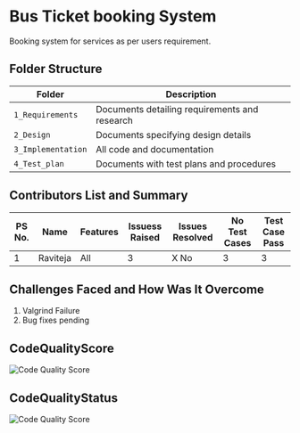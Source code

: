 # Bus Ticket booking System
Booking system for services as per users requirement.

## Folder Structure
Folder             | Description
-------------------| -----------------------------------------
`1_Requirements`   | Documents detailing requirements and research
`2_Design`         | Documents specifying design details
`3_Implementation` | All code and documentation
`4_Test_plan`      | Documents with test plans and procedures


## Contributors List and Summary

PS No. |  Name   |    Features    | Issuess Raised |Issues Resolved|No Test Cases|Test Case Pass
-------|---------|----------------|----------------|---------------|-------------|--------------
1 |     Raviteja  | All    | 3  | X No   |  3   | 3         

## Challenges Faced and How Was It Overcome

1. Valgrind Failure
2. Bug fixes pending

## CodeQualityScore
![Code Quality Score](https://api.codiga.io/project/29926/score/svg)

## CodeQualityStatus
![Code Quality Score](https://api.codiga.io/project/29926/status/svg)
